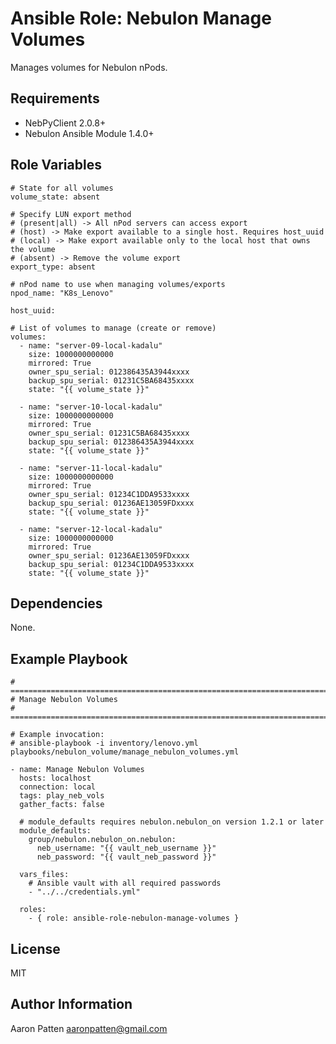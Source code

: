 Ansible Role: Nebulon Manage Volumes
=========

Manages volumes for Nebulon nPods.

Requirements
------------

- NebPyClient 2.0.8+
- Nebulon Ansible Module 1.4.0+

Role Variables
--------------

    # State for all volumes
    volume_state: absent

    # Specify LUN export method
    # (present|all) -> All nPod servers can access export
    # (host) -> Make export available to a single host. Requires host_uuid
    # (local) -> Make export available only to the local host that owns the volume
    # (absent) -> Remove the volume export
    export_type: absent

    # nPod name to use when managing volumes/exports
    npod_name: "K8s_Lenovo"

    host_uuid:

    # List of volumes to manage (create or remove)
    volumes:
      - name: "server-09-local-kadalu"
        size: 1000000000000
        mirrored: True
        owner_spu_serial: 012386435A3944xxxx
        backup_spu_serial: 01231C5BA68435xxxx
        state: "{{ volume_state }}"

      - name: "server-10-local-kadalu"
        size: 1000000000000
        mirrored: True
        owner_spu_serial: 01231C5BA68435xxxx
        backup_spu_serial: 012386435A3944xxxx
        state: "{{ volume_state }}"

      - name: "server-11-local-kadalu"
        size: 1000000000000
        mirrored: True
        owner_spu_serial: 01234C1DDA9533xxxx
        backup_spu_serial: 01236AE13059FDxxxx
        state: "{{ volume_state }}"

      - name: "server-12-local-kadalu"
        size: 1000000000000
        mirrored: True
        owner_spu_serial: 01236AE13059FDxxxx
        backup_spu_serial: 01234C1DDA9533xxxx
        state: "{{ volume_state }}"

Dependencies
------------

None.

Example Playbook
----------------

    # ===========================================================================
    # Manage Nebulon Volumes
    # ===========================================================================

    # Example invocation:
    # ansible-playbook -i inventory/lenovo.yml playbooks/nebulon_volume/manage_nebulon_volumes.yml

    - name: Manage Nebulon Volumes
      hosts: localhost
      connection: local
      tags: play_neb_vols
      gather_facts: false

      # module_defaults requires nebulon.nebulon_on version 1.2.1 or later
      module_defaults:
        group/nebulon.nebulon_on.nebulon:
          neb_username: "{{ vault_neb_username }}"
          neb_password: "{{ vault_neb_password }}"

      vars_files:
        # Ansible vault with all required passwords
        - "../../credentials.yml"

      roles:
        - { role: ansible-role-nebulon-manage-volumes }

License
-------

MIT

Author Information
------------------

Aaron Patten
aaronpatten@gmail.com
